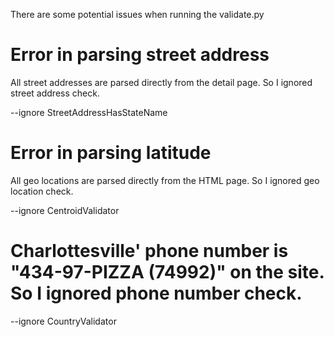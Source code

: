 There are some potential issues when running the validate.py

# Error in parsing street address

All street addresses are parsed directly from the detail page. So I ignored street address check.

--ignore StreetAddressHasStateName

# Error in parsing latitude

All geo locations are parsed directly from the HTML page. So I ignored geo location check.

--ignore CentroidValidator

# Charlottesville' phone number is "434-97-PIZZA  (74992)" on the site. So I ignored phone number check.

--ignore CountryValidator